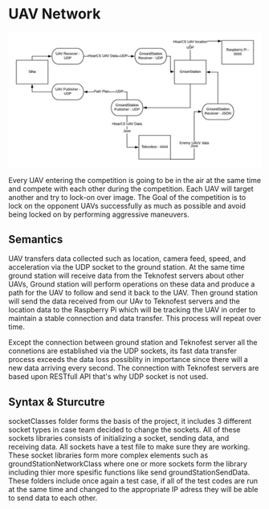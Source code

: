 # UAV Network  

![Network diagram](https://github.com/patpatfc/UAV-Network/blob/master/images/UAVNetworkDiagram.jpeg)

Every UAV entering the competition  is going to be in the air at the same time and compete with each other during the competition. Each UAV will target another and try to lock-on over image. The Goal of the competition is to lock on the opponent UAVs successfully as much as possible and avoid being locked on by performing aggressive maneuvers.

## Semantics

UAV transfers data collected such as location, camera feed, speed, and acceleration via the UDP socket to the ground station. At the same time ground station will receive data from the Teknofest servers about other UAVs, Ground station will perform operations on these data and produce a path for the UAV to follow and send it back to the UAV. Then ground station will send the data received from our UAv to Teknofest servers and the location data to the Raspberry Pi which will be tracking the UAV in order to maintain a stable connection and data transfer. This process will repeat over time.

Except the connection between ground station and Teknofest server all the connetions are established via the UDP sockets, its fast data transfer process exceeds the data loss possiblity in importance since there will a new data arriving every second. The connection with Teknofest servers are based upon RESTfull API that's why UDP socket is not used.

## Syntax & Sturcutre

socketClasses folder forms the basis of the project, it includes 3 different socket types in case team decided to change the sockets. All of these sockets libraries consists of initializing a socket, sending data, and receiving data. All sockets have a test file to make sure they are working. These socket libraries form  more complex elements such as groundStationNetworkClass where one or more sockets form the library including thier more spesific functions like send groundStationSendData. These folders include once again a test case, if all of the test codes are run at the same time and changed to the appropriate IP adress they will be able to send data to each other.

